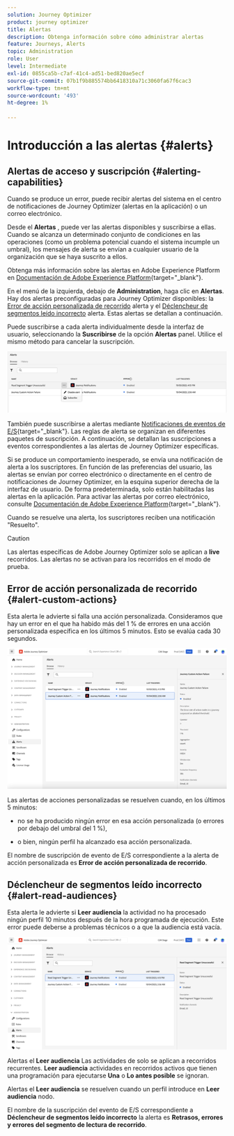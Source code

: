 ```yaml
---
solution: Journey Optimizer
product: journey optimizer
title: Alertas
description: Obtenga información sobre cómo administrar alertas
feature: Journeys, Alerts
topic: Administration
role: User
level: Intermediate
exl-id: 0855ca5b-c7af-41c4-ad51-bed820ae5ecf
source-git-commit: 07b1f9b885574bb6418310a71c3060fa67f6cac3
workflow-type: tm+mt
source-wordcount: '493'
ht-degree: 1%

---
```


# Introducción a las alertas {#alerts}

## Alertas de acceso y suscripción {#alerting-capabilities}

Cuando se produce un error, puede recibir alertas del sistema en el centro de notificaciones de Journey Optimizer (alertas en la aplicación) o un correo electrónico.

Desde el **Alertas** , puede ver las alertas disponibles y suscribirse a ellas. Cuando se alcanza un determinado conjunto de condiciones en las operaciones (como un problema potencial cuando el sistema incumple un umbral), los mensajes de alerta se envían a cualquier usuario de la organización que se haya suscrito a ellos.

<!--These messages can repeat over a pre-defined time interval until the alert has been resolved.-->

Obtenga más información sobre las alertas en Adobe Experience Platform en [Documentación de Adobe Experience Platform](https://experienceleague.adobe.com/docs/experience-platform/observability/alerts/overview.html?lang=es){target="_blank"}.

En el menú de la izquierda, debajo de **Administration**, haga clic en **Alertas**. Hay dos alertas preconfiguradas para Journey Optimizer disponibles: la [Error de acción personalizada de recorrido](#alert-custom-actions) alerta y el [Déclencheur de segmentos leído incorrecto](#alert-read-audiences) alerta. Estas alertas se detallan a continuación.

Puede suscribirse a cada alerta individualmente desde la interfaz de usuario, seleccionando la **Suscribirse** de la opción **Alertas** panel. Utilice el mismo método para cancelar la suscripción.

![](assets/alert-subscribe.png)

También puede suscribirse a alertas mediante [Notificaciones de eventos de E/S](https://experienceleague.adobe.com/docs/experience-platform/observability/alerts/subscribe.html){target="_blank"}. Las reglas de alerta se organizan en diferentes paquetes de suscripción. A continuación, se detallan las suscripciones a eventos correspondientes a las alertas de Journey Optimizer específicas.

Si se produce un comportamiento inesperado, se envía una notificación de alerta a los suscriptores. En función de las preferencias del usuario, las alertas se envían por correo electrónico o directamente en el centro de notificaciones de Journey Optimizer, en la esquina superior derecha de la interfaz de usuario. De forma predeterminada, solo están habilitadas las alertas en la aplicación. Para activar las alertas por correo electrónico, consulte [Documentación de Adobe Experience Platform](https://experienceleague.adobe.com/docs/experience-platform/observability/alerts/ui.html#enable-email-alerts){target="_blank"}.

Cuando se resuelve una alerta, los suscriptores reciben una notificación &quot;Resuelto&quot;.

>[!CAUTION]
>
>Las alertas específicas de Adobe Journey Optimizer solo se aplican a **live** recorridos. Las alertas no se activan para los recorridos en el modo de prueba.

## Error de acción personalizada de recorrido {#alert-custom-actions}

Esta alerta le advierte si falla una acción personalizada. Consideramos que hay un error en el que ha habido más del 1 % de errores en una acción personalizada específica en los últimos 5 minutos. Esto se evalúa cada 30 segundos.

![](assets/alerts-custom-action.png)

Las alertas de acciones personalizadas se resuelven cuando, en los últimos 5 minutos:

* no se ha producido ningún error en esa acción personalizada (o errores por debajo del umbral del 1 %),

* o bien, ningún perfil ha alcanzado esa acción personalizada.

El nombre de suscripción de evento de E/S correspondiente a la alerta de acción personalizada es **Error de acción personalizada de recorrido**.

## Déclencheur de segmentos leído incorrecto {#alert-read-audiences}

Esta alerta le advierte si **Leer audiencia** la actividad no ha procesado ningún perfil 10 minutos después de la hora programada de ejecución. Este error puede deberse a problemas técnicos o a que la audiencia está vacía.

![](assets/alerts1.png)

Alertas el **Leer audiencia** Las actividades de solo se aplican a recorridos recurrentes. **Leer audiencia** actividades en recorridos activos que tienen una programación para ejecutarse **Una** o **Lo antes posible** se ignoran.

Alertas el **Leer audiencia** se resuelven cuando un perfil introduce en **Leer audiencia** nodo.

El nombre de la suscripción del evento de E/S correspondiente a **Déclencheur de segmentos leído incorrecto** la alerta es **Retrasos, errores y errores del segmento de lectura de recorrido**.
